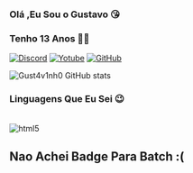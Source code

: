 
### Olá ,Eu Sou o Gustavo 😘
### Tenho 13 Anos 🐱‍👤


[![Discord](https://img.shields.io/badge/Discord-7289DA?style=for-the-badge&logo=discord&logoColor=white)](https://prnt.sc/AjZnhPNDMh9-)
[![Yotube](https://img.shields.io/badge/YouTube-FF0000?style=for-the-badge&logo=youtube&logoColor=white)](https://www.youtube.com/channel/UCgZ2mFnm8ol7xtfu5tFhoIA)
[![GitHub](https://img.shields.io/badge/GitHub-100000?style=for-the-badge&logo=github&logoColor=white)](https://github.com/Gust4v1nh0)

![Gust4v1nh0 GitHub stats](https://github-readme-stats.vercel.app/api?username=Gust4v1nh0&show_icons=true&theme=tokyonight)




### Linguagens Que Eu Sei 😉

<div style="display: inline_block"><br/>
    <img align="center" alt="html5" src="https://img.shields.io/badge/Lua-2C2D72?style=for-the-badge&logo=lua&logoColor=white" />

</div>


## Nao Achei Badge Para Batch :(
